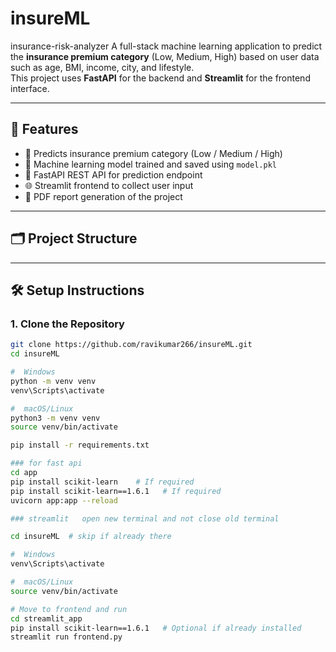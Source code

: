 # insureML
insurance-risk-analyzer
A full-stack machine learning application to predict the **insurance premium category** (Low, Medium, High) based on user data such as age, BMI, income, city, and lifestyle.  
This project uses **FastAPI** for the backend and **Streamlit** for the frontend interface.

---

## 🚀 Features

- 🚦 Predicts insurance premium category (Low / Medium / High)
- 🧠 Machine learning model trained and saved using `model.pkl`
- 🔌 FastAPI REST API for prediction endpoint
- 🌐 Streamlit frontend to collect user input
- 📄 PDF report generation of the project

---

## 🗂️ Project Structure


---

## 🛠️ Setup Instructions

### 1. Clone the Repository

```bash
git clone https://github.com/ravikumar266/insureML.git
cd insureML

#  Windows
python -m venv venv
venv\Scripts\activate

#  macOS/Linux
python3 -m venv venv
source venv/bin/activate

pip install -r requirements.txt

### for fast api
cd app
pip install scikit-learn    # If required
pip install scikit-learn==1.6.1   # If required
uvicorn app:app --reload

### streamlit   open new terminal and not close old terminal

cd insureML  # skip if already there

#  Windows
venv\Scripts\activate

#  macOS/Linux
source venv/bin/activate

# Move to frontend and run
cd streamlit_app
pip install scikit-learn==1.6.1   # Optional if already installed
streamlit run frontend.py



